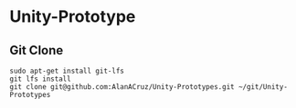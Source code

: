 # Unity-Prototype

## Git Clone
```
sudo apt-get install git-lfs
git lfs install
git clone git@github.com:AlanACruz/Unity-Prototypes.git ~/git/Unity-Prototypes
```
